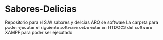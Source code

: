 # Sabores-Delicias
Repositorio para el S.W sabores y  delicias ARQ de software
La carpeta para poder ejecutar el siguiente software debe estar en HTDOCS del software XAMPP para poder ser ejecutado
